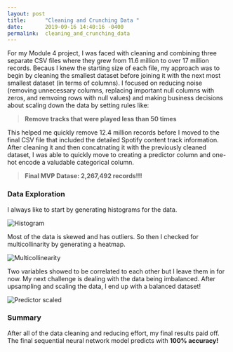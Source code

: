 ```yaml
---
layout: post
title:      "Cleaning and Crunching Data "
date:       2019-09-16 14:40:16 -0400
permalink:  cleaning_and_crunching_data
---
```



For my Module 4 project, I was faced with cleaning and combining three separate CSV files where they grew from 11.6 million to over 17 million records. Becaus I knew the starting size of each file, my approach was to begin by cleaning the smallest dataset before joining it with the next most smallest dataset (in terms of columns). I focused on reducing noise (removing unnecessary columns, replacing important null columns with zeros, and remvoing rows with null values) and making business decisions about scaling down the data by setting rules like:


> **Remove tracks that were played less than 50 times**

This helped me quickly remove 12.4 million records before I moved to the final CSV file that included the detailed Spotify content track information. After cleaning it and then concatnating it with the previously cleaned dataset, I was able to quickly move to creating a predictor column and one-hot encode a valudable categorical column.


> **Final MVP Datase: 2,267,492 records!!!**


### Data Exploration

I always like to start by generating histograms for the data.

![Histogram](http://drive.google.com/uc?export=view&id=1eRoEaBKmyrwhpsvDXdpIXgRV6SVAXmNP)

Most of the data is skewed and has outliers. So then I checked for multicollinarity by generating a heatmap.

![Multicollinearity](http://drive.google.com/uc?export=view&id=1l_Ayu6ps5Ace4WMdK5qQ21LyTFMBSk6v)

Two variables showed to be correlated to each other but I leave them in for now. My next challenge is dealing with the data being imbalanced. After upsampling and scaling the data, I end up with a balanced dataset!

![Predictor scaled](http://drive.google.com/uc?export=view&id=1pSQ5RvFloq8Is650rj84LKVw_y1CFzG1)

### Summary

After all of the data cleaning and reducing effort, my final results paid off. The final sequential neural network model predicts with **100% accuracy!**




